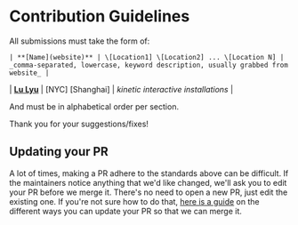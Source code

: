 # Contribution Guidelines

All submissions must take the form of:

```
| **[Name](website)** | \[Location1] \[Location2] ... \[Location N] | _comma-separated, lowercase, keyword description, usually grabbed from website_ |
```
| **[Lu Lyu](https://www.lu-lyu.com/portfolio/)** | \[NYC] \[Shanghai] | _kinetic interactive installations_ |

And must be in alphabetical order per section.

Thank you for your suggestions/fixes!


## Updating your PR

A lot of times, making a PR adhere to the standards above can be difficult. If the maintainers notice anything that we'd like changed, we'll ask you to edit your PR before we merge it. There's no need to open a new PR, just edit the existing one. If you're not sure how to do that, [here is a guide](https://github.com/RichardLitt/knowledge/blob/master/github/amending-a-commit-guide.md) on the different ways you can update your PR so that we can merge it.
